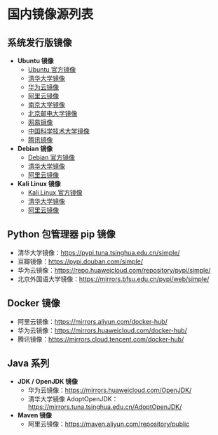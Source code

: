 <html>
<head>
    <title>国内镜像源列表</title>
</head>
<body>
    <h1>国内镜像源列表</h1>
    <h2>系统发行版镜像</h2>
    <ul>
        <li><strong>Ubuntu 镜像</strong>
            <ul>
                <li><a href="http://mirrors.ubuntu.com/">Ubuntu 官方镜像</a></li>
                <li><a href="https://mirrors.tuna.tsinghua.edu.cn/ubuntu/">清华大学镜像</a></li>
                <li><a href="https://mirrors.huaweicloud.com/ubuntu/">华为云镜像</a></li>
                <li><a href="https://mirrors.aliyun.com/ubuntu/">阿里云镜像</a></li>
                <li><a href="https://mirrors.nju.edu.cn/ubuntu/">南京大学镜像</a></li>
                <li><a href="https://mirrors.bupt.edu.cn/ubuntu/">北京邮电大学镜像</a></li>
                <li><a href="https://mirrors.163.com/ubuntu/">网易镜像</a></li>
                <li><a href="https://mirrors.ustc.edu.cn/ubuntu/">中国科学技术大学镜像</a></li>
                <li><a href="https://mirrors.cloud.tencent.com/ubuntu/">腾讯镜像</a></li>
            </ul>
        </li>
        <li><strong>Debian 镜像</strong>
            <ul>
                <li><a href="https://www.debian.org/mirror/list">Debian 官方镜像</a></li>
                <li><a href="https://mirrors.tuna.tsinghua.edu.cn/debian/">清华大学镜像</a></li>
                <li><a href="https://mirrors.aliyun.com/debian/">阿里云镜像</a></li>
            </ul>
        </li>
        <li><strong>Kali Linux 镜像</strong>
            <ul>
                <li><a href="http://mirrors.kali.org/">Kali Linux 官方镜像</a></li>
                <li><a href="https://mirrors.tuna.tsinghua.edu.cn/kali/">清华大学镜像</a></li>
                <li><a href="https://mirrors.aliyun.com/kali/">阿里云镜像</a></li>
            </ul>
        </li>
    </ul>
    <h2>Python 包管理器 pip 镜像</h2>
    <ul>
        <li>清华大学镜像：<a href="https://pypi.tuna.tsinghua.edu.cn/simple/">https://pypi.tuna.tsinghua.edu.cn/simple/</a></li>
        <li>豆瓣镜像：<a href="https://pypi.douban.com/simple/">https://pypi.douban.com/simple/</a></li>
        <li>华为云镜像：<a href="https://repo.huaweicloud.com/repository/pypi/simple/">https://repo.huaweicloud.com/repository/pypi/simple/</a></li>
        <li>北京外国语大学镜像：<a href="https://mirrors.bfsu.edu.cn/pypi/web/simple/">https://mirrors.bfsu.edu.cn/pypi/web/simple/</a></li>
    </ul>
    <h2>Docker 镜像</h2>
    <ul>
        <li>阿里云镜像：<a href="https://mirrors.aliyun.com/docker-hub/">https://mirrors.aliyun.com/docker-hub/</a></li>
        <li>华为云镜像：<a href="https://mirrors.huaweicloud.com/docker-hub/">https://mirrors.huaweicloud.com/docker-hub/</a></li>
        <li>腾讯镜像：<a href="https://mirrors.cloud.tencent.com/docker-hub/">https://mirrors.cloud.tencent.com/docker-hub/</a></li>
    </ul>
    <h2>Java 系列</h2>
    <ul>
        <li><strong>JDK / OpenJDK 镜像</strong>
            <ul>
                <li>华为云镜像：<a href="https://mirrors.huaweicloud.com/OpenJDK/">https://mirrors.huaweicloud.com/OpenJDK/</a></li>
                <li>清华大学镜像 AdoptOpenJDK：<a href="https://mirrors.tuna.tsinghua.edu.cn/AdoptOpenJDK/">https://mirrors.tuna.tsinghua.edu.cn/AdoptOpenJDK/</a></li>
            </ul>
        </li>
        <li><strong>Maven 镜像</strong>
            <ul>
                <li>阿里云镜像：<a href="https://maven.aliyun.com/repository/public">https://maven.aliyun.com/repository/public</a></li>
            </ul>
        </li>
    </ul>
</body>
</html>